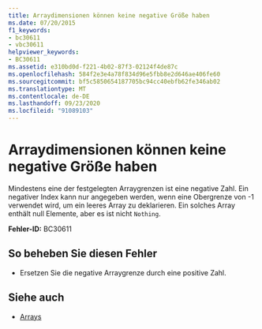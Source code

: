 ```yaml
---
title: Arraydimensionen können keine negative Größe haben
ms.date: 07/20/2015
f1_keywords:
- bc30611
- vbc30611
helpviewer_keywords:
- BC30611
ms.assetid: e310bd0d-f221-4b02-87f3-02124f4de87c
ms.openlocfilehash: 584f2e3e4a78f834d96e5fbb8e2d646ae406fe60
ms.sourcegitcommit: bf5c5850654187705bc94cc40ebfb62fe346ab02
ms.translationtype: MT
ms.contentlocale: de-DE
ms.lasthandoff: 09/23/2020
ms.locfileid: "91089103"
---
```

# <a name="array-dimensions-cannot-have-a-negative-size"></a>Arraydimensionen können keine negative Größe haben

Mindestens eine der festgelegten Arraygrenzen ist eine negative Zahl. Ein negativer Index kann nur angegeben werden, wenn eine Obergrenze von -1 verwendet wird, um ein leeres Array zu deklarieren. Ein solches Array enthält null Elemente, aber es ist nicht `Nothing`.  
  
 **Fehler-ID:** BC30611  
  
## <a name="to-correct-this-error"></a>So beheben Sie diesen Fehler  
  
- Ersetzen Sie die negative Arraygrenze durch eine positive Zahl.  
  
## <a name="see-also"></a>Siehe auch

- [Arrays](../programming-guide/language-features/arrays/index.md)
